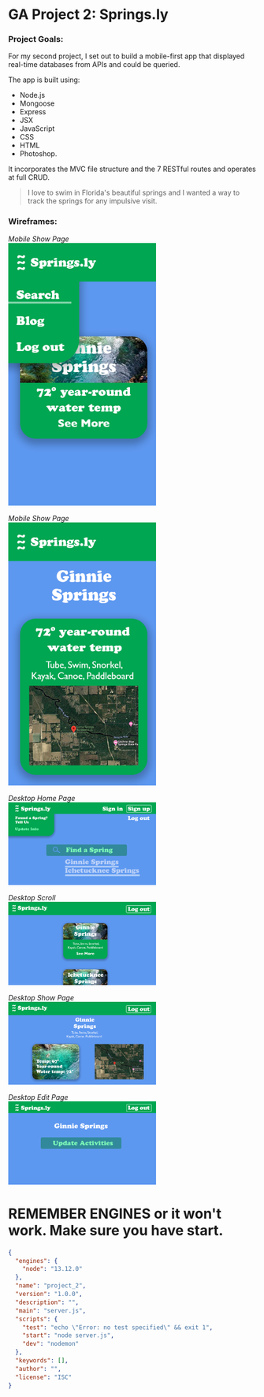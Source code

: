 <h1>GA Project 2: Springs.ly</h1>

<h3>Project Goals:</h3>
<p>For my second project, I set out to build a mobile-first app that displayed real-time databases from APIs and could be queried.

The app is built using:
* Node.js
* Mongoose
* Express
* JSX
* JavaScript
* CSS
* HTML
* Photoshop. 

It incorporates the MVC file structure and the 7 RESTful routes and operates at full CRUD.
</p>

> I love to swim in Florida's beautiful springs and I wanted a way to track the springs for any impulsive visit. 

<h3>Wireframes:</h3>

_Mobile Show Page_
<br />
<img src="./public/img/Wireframes-Project_2/Wireframe_Mobile-Page1.png" width="300"/>

_Mobile Show Page_
<br />
<img src="./public/img/Wireframes-Project_2/Wireframe_Mobile-Show.png" width="300"/>

_Desktop Home Page_
<br />
<img src="./public/img/Wireframes-Project_2/Wireframe_Desktop-Page1.png" width="300"/>

_Desktop Scroll_
<br />
<img src="./public/img/Wireframes-Project_2/Wireframe_Desktop-Page2.png" width="300"/>

_Desktop Show Page_
<br />
<img src="./public/img/Wireframes-Project_2/Wireframe_Desktop-Show.png" width="300"/>

_Desktop Edit Page_
<br />
<img src="./public/img/Wireframes-Project_2/Wireframe_Desktop-Edit.png" width="300"/>


# REMEMBER ENGINES or it won't work. Make sure you have start. 

```json 
{
  "engines": {
    "node": "13.12.0"
  },
  "name": "project_2",
  "version": "1.0.0",
  "description": "",
  "main": "server.js",
  "scripts": {
    "test": "echo \"Error: no test specified\" && exit 1",
    "start": "node server.js",
    "dev": "nodemon"
  },
  "keywords": [],
  "author": "",
  "license": "ISC"
}
```